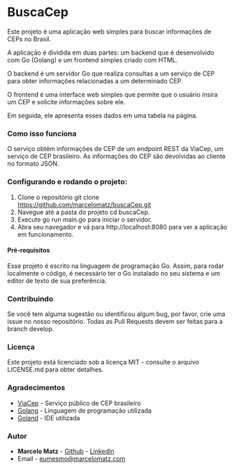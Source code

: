 # BuscaCep
Este projeto é uma aplicação web simples para buscar informações de CEPs no Brasil. 

A aplicação é dividida em duas partes: um backend que é desenvolvido com Go (Golang) e um frontend simples criado com HTML.

O backend é um servidor Go que realiza consultas a um serviço de CEP para obter informações relacionadas a um determinado CEP.

O frontend é uma interface web simples que permite que o usuário insira um CEP e solicite informações sobre ele. 

Em seguida, ele apresenta esses dados em uma tabela na página.

### Como isso funciona
O serviço obtém informações de CEP de um endpoint REST da ViaCep, um serviço de CEP brasileiro. As informações do CEP são devolvidas ao cliente no formato JSON.

### Configurando e rodando o projeto:

1. Clone o repositório git clone https://github.com/marcelomatz/buscaCep.git
2. Navegue até a pasta do projeto cd buscaCep.
3. Execute go run main.go para iniciar o servidor.
4. Abra seu navegador e vá para http://localhost:8080 para ver a aplicação em funcionamento.

#### Pré-requisitos
Esse projeto é escrito na linguagem de programação Go. Assim, para rodar localmente o código, é necessário ter o Go instalado no seu sistema e um editor de texto de sua preferência.

### Contribuindo
Se você tem alguma sugestão ou identificou algum bug, por favor, crie uma issue no nosso repositório.
Todas as Pull Requests devem ser feitas para a branch develop.

### Licença
Este projeto está licenciado sob a licença MIT - consulte o arquivo LICENSE.md para obter detalhes.

### Agradecimentos
* [ViaCep](https://viacep.com.br/) - Serviço público de CEP brasileiro
* [Golang](https://golang.org/) - Linguagem de programação utilizada
* [Goland](https://www.jetbrains.com/pt-br/go/) - IDE utilizada

### Autor
* **Marcelo Matz** - [Github](https://github.com/marcelomatz/) - [LinkedIn](https://www.linkedin.com/in/marcelo-matzembacher-750b51276/)
* Email - eumesmo@marcelomatz.com